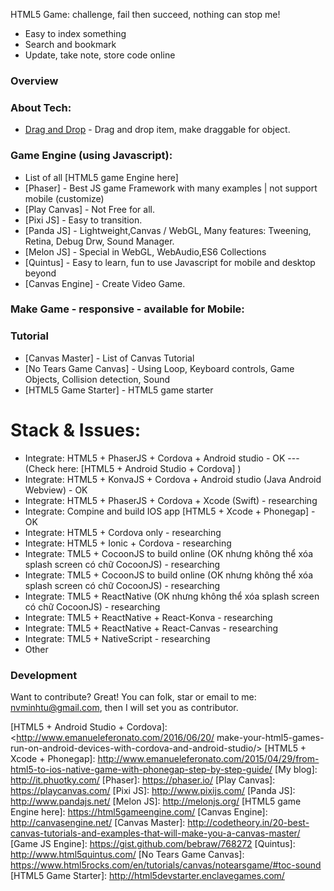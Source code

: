 HTML5 Game: challenge, fail then succeed, nothing can stop me!

* Easy to index something
* Search and bookmark
* Update, take note, store code online

### Overview
### About Tech:
* [Drag and Drop] - Drag and drop item, make draggable for object.

### Game Engine (using Javascript):
* List of all [HTML5 game Engine here]
* [Phaser] - Best JS game Framework with many examples | not support mobile (customize)
* [Play Canvas] - Not Free for all.
* [Pixi JS] - Easy to transition.
* [Panda JS] - Lightweight,Canvas / WebGL, Many features: Tweening, Retina, Debug Drw, Sound Manager.
* [Melon JS] - Special in WebGL, WebAudio,ES6 Collections
* [Quintus] - Easy to learn, fun to use Javascript for mobile and desktop beyond
* [Canvas Engine] - Create Video Game.

### Make Game - responsive - available for Mobile:

### Tutorial
* [Canvas Master] - List of Canvas Tutorial
* [No Tears Game Canvas] - Using Loop, Keyboard controls, Game Objects, Collision detection, Sound
* [HTML5 Game Starter] - HTML5 game starter
# Stack & Issues:

* Integrate: HTML5 + PhaserJS + Cordova + Android studio - OK
--- (Check here: [HTML5 + Android Studio + Cordova] )
* Integrate: HTML5 + KonvaJS + Cordova + Android studio (Java Android Webview) - OK
* Integrate: HTML5 + PhaserJS + Cordova + Xcode (Swift) - researching
* Integrate: Compine and build IOS app [HTML5 + Xcode + Phonegap] - OK
* Integrate: HTML5 + Cordova only - researching
* Integrate: HTML5 + Ionic + Cordova - researching
* Integrate: TML5 + CocoonJS to build online (OK nhưng không thể xóa splash screen có chữ CocoonJS) - researching
* Integrate: TML5 + CocoonJS to build online (OK nhưng không thể xóa splash screen có chữ CocoonJS) - researching
* Integrate: TML5 + ReactNative (OK nhưng không thể xóa splash screen có chữ CocoonJS) - researching
* Integrate: TML5 + ReactNative + React-Konva - researching
* Integrate: TML5 + ReactNative + React-Canvas - researching
* Integrate: TML5 + NativeScript - researching
* Other

### Development

Want to contribute? Great!
You can folk, star or email to me: nvminhtu@gmail.com, then I will set you as contributor.


[//]: # (These are reference links used in the body of this note and get stripped out when the markdown processor does its job. There is no need to format nicely because it shouldn't be seen. Thanks SO - http://stackoverflow.com/questions/4823468/store-comments-in-markdown-syntax)

  [Drag and Drop]: <https://developer.mozilla.org/en-US/docs/Web/API/DragEvent>
  [HTML5 + Android Studio + Cordova]: <http://www.emanueleferonato.com/2016/06/20/
  make-your-html5-games-run-on-android-devices-with-cordova-and-android-studio/>
  [HTML5 + Xcode + Phonegap]: <http://www.emanueleferonato.com/2015/04/29/from-html5-to-ios-native-game-with-phonegap-step-by-step-guide/>
  [My blog]: <http://it.phuotky.com/>
  [Phaser]: <https://phaser.io/>
  [Play Canvas]: <https://playcanvas.com/>
  [Pixi JS]: <http://www.pixijs.com/>
  [Panda JS]: <http://www.pandajs.net/>
  [Melon JS]: <http://melonjs.org/>
  [HTML5 game Engine here]: <https://html5gameengine.com/>
  [Canvas Engine]: <http://canvasengine.net/>
  [Canvas Master]: <http://codetheory.in/20-best-canvas-tutorials-and-examples-that-will-make-you-a-canvas-master/>
  [Game JS Engine]: <https://gist.github.com/bebraw/768272>
  [Quintus]: <http://www.html5quintus.com/>
  [No Tears Game Canvas]: <https://www.html5rocks.com/en/tutorials/canvas/notearsgame/#toc-sound>
  [HTML5 Game Starter]: <http://html5devstarter.enclavegames.com/>
  